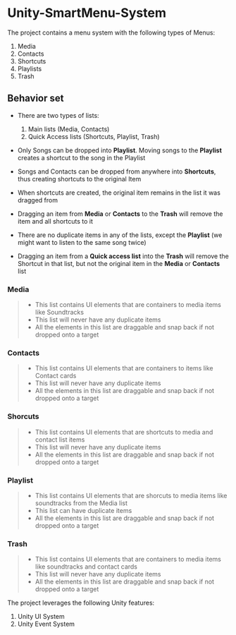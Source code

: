 # Unity-SmartMenu-System

The project contains a menu system with the following types of Menus: 

1. Media
2. Contacts
3. Shortcuts
4. Playlists
5. Trash

## Behavior set

- There are two types of lists: 
  1. Main lists (Media, Contacts)
  2. Quick Access lists (Shortcuts, Playlist, Trash)
  
- Only Songs can be dropped into **Playlist**. Moving songs to the **Playlist** creates a shortcut to the song in the Playlist

- Songs and Contacts can be dropped from anywhere into **Shortcuts**, thus creating shortcuts to the original Item

- When shortcuts are created, the original item remains in the list it was dragged from

- Dragging an item from **Media** or **Contacts** to the **Trash** will remove the item and all shortcuts to it

- There are no duplicate items in any of the lists, except the **Playlist** (we might want to listen to the same song twice)

- Dragging an item from a **Quick access list** into the **Trash** will remove the Shortcut in that list, but not the original item in the **Media** or **Contacts** list

### Media 

> - This list contains UI elements that are containers to media items like Soundtracks
> - This list will never have any duplicate items
> - All the elements in this list are draggable and snap back if not dropped onto a target

### Contacts 

> - This list contains UI elements that are containers to items like Contact cards
> - This list will never have any duplicate items
> - All the elements in this list are draggable and snap back if not dropped onto a target

### Shorcuts 

> - This list contains UI elements that are shortcuts to media and contact list items
> - This list will never have any duplicate items
> - All the elements in this list are draggable and snap back if not dropped onto a target

### Playlist 

> - This list contains UI elements that are shorcuts to media items like soundtracks from the Media list
> - This list can have duplicate items
> - All the elements in this list are draggable and snap back if not dropped onto a target

### Trash 

> - This list contains UI elements that are containers to media items like soundtracks and contact cards
> - This list will never have any duplicate items
> - All the elements in this list are draggable and snap back if not dropped onto a target




The project leverages the following Unity features:

1. Unity UI System
2. Unity Event System
